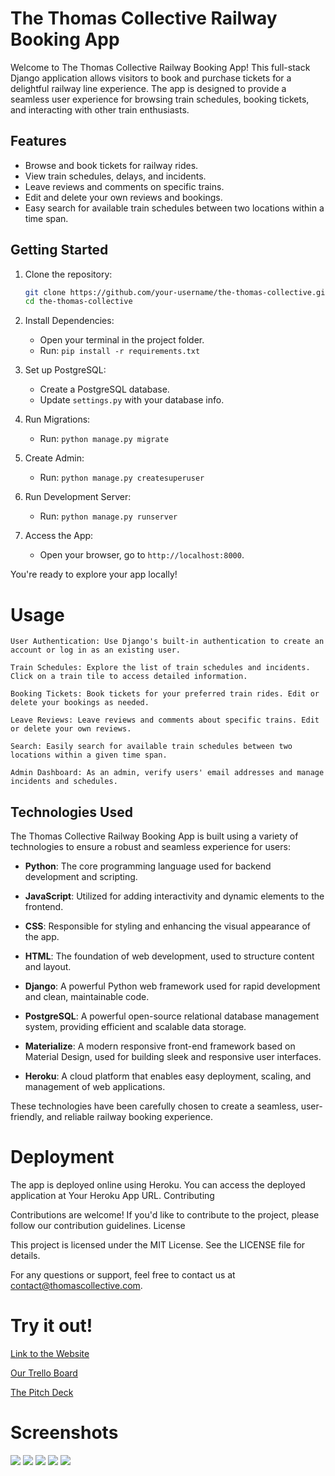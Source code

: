 # The Thomas Collective Railway Booking App

Welcome to The Thomas Collective Railway Booking App! This full-stack Django application allows visitors to book and purchase tickets for a delightful railway line experience. The app is designed to provide a seamless user experience for browsing train schedules, booking tickets, and interacting with other train enthusiasts.

## Features

- Browse and book tickets for railway rides.
- View train schedules, delays, and incidents.
- Leave reviews and comments on specific trains.
- Edit and delete your own reviews and bookings.
- Easy search for available train schedules between two locations within a time span.

## Getting Started

1. Clone the repository:
   ```bash
   git clone https://github.com/your-username/the-thomas-collective.git
   cd the-thomas-collective


2. Install Dependencies:
   - Open your terminal in the project folder.
   - Run: `pip install -r requirements.txt`

3. Set up PostgreSQL:
   - Create a PostgreSQL database.
   - Update `settings.py` with your database info.

4. Run Migrations:
   - Run: `python manage.py migrate`

5. Create Admin:
   - Run: `python manage.py createsuperuser`

6. Run Development Server:
   - Run: `python manage.py runserver`

7. Access the App:
   - Open your browser, go to `http://localhost:8000`.

You're ready to explore your app locally!

# Usage

    User Authentication: Use Django's built-in authentication to create an account or log in as an existing user.

    Train Schedules: Explore the list of train schedules and incidents. Click on a train tile to access detailed information.

    Booking Tickets: Book tickets for your preferred train rides. Edit or delete your bookings as needed.

    Leave Reviews: Leave reviews and comments about specific trains. Edit or delete your own reviews.

    Search: Easily search for available train schedules between two locations within a given time span.

    Admin Dashboard: As an admin, verify users' email addresses and manage incidents and schedules.

## Technologies Used

The Thomas Collective Railway Booking App is built using a variety of technologies to ensure a robust and seamless experience for users:

- **Python**: The core programming language used for backend development and scripting.

- **JavaScript**: Utilized for adding interactivity and dynamic elements to the frontend.

- **CSS**: Responsible for styling and enhancing the visual appearance of the app.

- **HTML**: The foundation of web development, used to structure content and layout.

- **Django**: A powerful Python web framework used for rapid development and clean, maintainable code.

- **PostgreSQL**: A powerful open-source relational database management system, providing efficient and scalable data storage.

- **Materialize**: A modern responsive front-end framework based on Material Design, used for building sleek and responsive user interfaces.

- **Heroku**: A cloud platform that enables easy deployment, scaling, and management of web applications.

These technologies have been carefully chosen to create a seamless, user-friendly, and reliable railway booking experience.


# Deployment

The app is deployed online using Heroku. You can access the deployed application at Your Heroku App URL.
Contributing

Contributions are welcome! If you'd like to contribute to the project, please follow our contribution guidelines.
License

This project is licensed under the MIT License. See the LICENSE file for details.

For any questions or support, feel free to contact us at contact@thomascollective.com.

# Try it out!
[Link to the Website](https://thethomascollective-71f5ee19c1ee.herokuapp.com/)

[Our Trello Board](https://trello.com/b/eUnu8rCY/project-3)

[The Pitch Deck](https://docs.google.com/presentation/d/1u403N_MwglCmDOl0F7XIioxW4kPmkm6t_YmS8srrqQc/edit?usp=sharing)

# Screenshots
<img src= https://cdn.discordapp.com/attachments/691762403742056479/1142140524359335996/Screenshot_2145.png>
<img src= https://cdn.discordapp.com/attachments/691762403742056479/1142140245693968474/Screenshot_2139.png>
<img src= https://cdn.discordapp.com/attachments/691762403742056479/1142140246180503592/Screenshot_2140.png>
<img src= https://cdn.discordapp.com/attachments/691762403742056479/1142140246482489404/Screenshot_2141.png>
<img src= https://cdn.discordapp.com/attachments/691762403742056479/1142140246763515925/Screenshot_2143.png>
